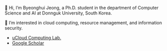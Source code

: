 👋 Hi, I’m Byeonghui Jeong, a Ph.D. student in the department of Computer Science and AI at Donnguk University, South Korea.

👀 I’m interested in cloud computing, resource management, and information security.

- [uCloud Computing Lab.](https://ucloud-lab.dongguk.edu)
- [Google Scholar](https://scholar.google.com/citations?user=jNqR0jMAAAAJ)

